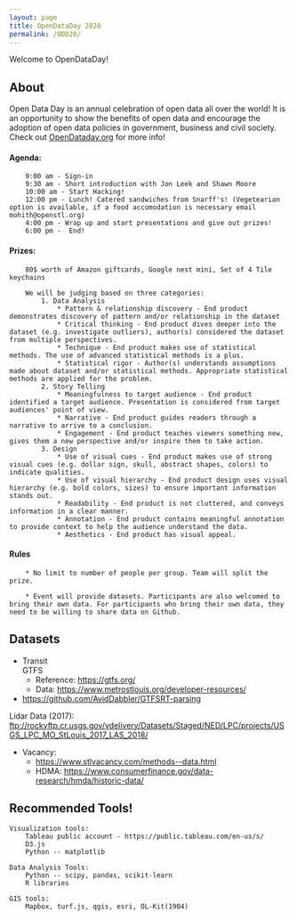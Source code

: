 ```yaml
---
layout: page
title: OpenDataDay 2020
permalink: /ODD20/
---  
```


Welcome to OpenDataDay!

## About

   Open Data Day is an annual celebration of open data all over the world! It is an opportunity to show the benefits of open data and encourage the adoption of open data policies in government, business and civil society. Check out [OpenDataday.org](https://www.opendataday.org) for more info!

   #### Agenda:
        9:00 am - Sign-in 
        9:30 am - Short introduction with Jon Leek and Shawn Moore
        10:00 am - Start Hacking!
        12:00 pm - Lunch! Catered sandwiches from Snarff's! (Vegetearian option is available, if a food accomodation is necessary email mohith@openstl.org)
        4:00 pm - Wrap up and start presentations and give out prizes!
        6:00 pm -  End!
    
   #### Prizes: 

        80$ worth of Amazon giftcards, Google nest mini, Set of 4 Tile keychains

        We will be judging based on three categories:
            1. Data Analysis
                * Pattern & relationship discovery - End product demonstrates discovery of pattern and/or relationship in the dataset
                * Critical thinking - End product dives deeper into the dataset (e.g. investigate outliers), author(s) considered the dataset from multiple perspectives.
                * Technique - End product makes use of statistical methods. The use of advanced statistical methods is a plus.
                * Statistical rigor - Author(s) understands assumptions made about dataset and/or statistical methods. Appropriate statistical methods are applied for the problem.
            2. Story Telling
                * Meaningfulness to target audience - End product identified a target audience. Presentation is considered from target audiences' point of view.
                * Narrative - End product guides readers through a narrative to arrive to a conclusion.
                * Engagement - End product teaches viewers something new, gives them a new perspective and/or inspire them to take action.
            3. Design
                * Use of visual cues - End product makes use of strong visual cues (e.g. dollar sign, skull, abstract shapes, colors) to indicate qualities.
                * Use of visual hierarchy - End product design uses visual hierarchy (e.g. bold colors, sizes) to ensure important information stands out.
                * Readability - End product is not cluttered, and conveys information in a clear manner. 
                * Annotation - End product contains meaningful annotation to provide context to help the audience understand the data.
                * Aesthetics - End product has visual appeal. 
    
   #### Rules
        * No limit to number of people per group. Team will split the prize.

        * Event will provide datasets. Participants are also welcomed to bring their own data. For participants who bring their own data, they need to be willing to share data on Github. 



## Datasets

- Transit  
    GTFS
	- Reference: https://gtfs.org/
	- Data: https://www.metrostlouis.org/developer-resources/
- https://github.com/AvidDabbler/GTFSRT-parsing

Lidar Data (2017): ftp://rockyftp.cr.usgs.gov/vdelivery/Datasets/Staged/NED/LPC/projects/USGS_LPC_MO_StLouis_2017_LAS_2018/

- Vacancy: 
    - https://www.stlvacancy.com/methods--data.html
    - HDMA: https://www.consumerfinance.gov/data-research/hmda/historic-data/


## Recommended Tools!

    Visualization tools:
        Tableau public account - https://public.tableau.com/en-us/s/
        D3.js 
        Python -- matplotlib

    Data Analysis Tools:
        Python -- scipy, pandas, scikit-learn
        R libraries

    GIS tools:
        Mapbox, turf.js, qgis, esri, OL-Kit(1904)
